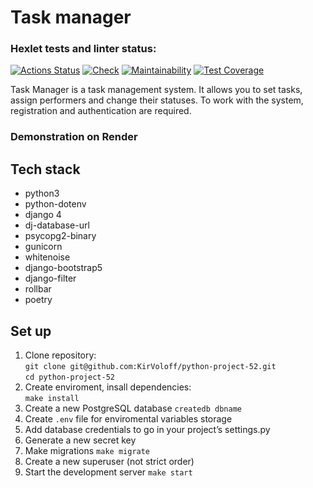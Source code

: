 # Task manager


### Hexlet tests and linter status:
[![Actions Status](https://github.com/KirVoloff/python-project-52/workflows/hexlet-check/badge.svg)](https://github.com/KirVoloff/python-project-52/actions)
[![Check](https://github.com/KirVoloff/python-project-52/actions/workflows/check.yml/badge.svg)](https://github.com/KirVoloff/python-project-52/actions/workflows/check.yml)
[![Maintainability](https://api.codeclimate.com/v1/badges/54933259b2c89b6b686b/maintainability)](https://codeclimate.com/github/KirVoloff/python-project-52/maintainability)
[![Test Coverage](https://api.codeclimate.com/v1/badges/54933259b2c89b6b686b/test_coverage)](https://codeclimate.com/github/KirVoloff/python-project-52/test_coverage)

Task Manager is a task management system. It allows you to set tasks, assign performers and change their statuses. To work with the system, registration and authentication are required.


### Demonstration on Render


## Tech stack

- python3
- python-dotenv
- django 4
- dj-database-url
- psycopg2-binary
- gunicorn
- whitenoise
- django-bootstrap5
- django-filter
- rollbar
- poetry


## Set up

1. Clone repository:  
`git clone git@github.com:KirVoloff/python-project-52.git`  
`cd python-project-52`
2. Create enviroment, insall dependencies:  
`make install`
3. Create a new PostgreSQL database `createdb dbname`
4. Create `.env` file for enviromental variables storage
5. Add database credentials to go in your project’s settings.py
6. Generate a new secret key
7. Make migrations `make migrate`
8. Create a new superuser (not strict order)
9. Start the development server `make start`
